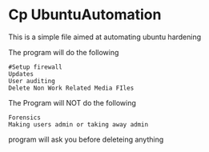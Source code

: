 # Cp UbuntuAutomation
This is a simple file aimed at automating ubuntu hardening

The program will do the following

    #Setup firewall
    Updates
    User auditing
    Delete Non Work Related Media FIles
The Program will NOT do the following

    Forensics
    Making users admin or taking away admin

program will ask you before deleteing anything
